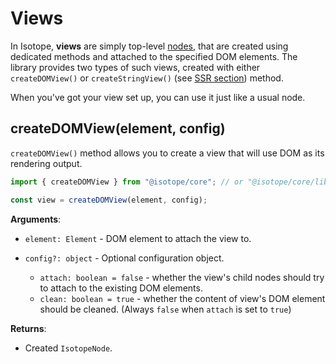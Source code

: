 # Views

In Isotope, **views** are simply top-level [nodes](./nodes.md), that are created using dedicated methods and attached to the specified DOM elements. The library provides two types of such views, created with either `createDOMView()` or `createStringView()` (see [SSR section](./ssr.md)) method.

When you've got your view set up, you can use it just like a usual node.

## createDOMView(element, config)

`createDOMView()` method allows you to create a view that will use DOM as its rendering output.

```javascript
import { createDOMView } from "@isotope/core"; // or "@isotope/core/lib/views/dom"

const view = createDOMView(element, config);
```

**Arguments**:

- `element: Element` - DOM element to attach the view to.

- `config?: object` - Optional configuration object.

  - `attach: boolean = false` - whether the view's child nodes should try to attach to the existing DOM elements.
  - `clean: boolean = true` - whether the content of view's DOM element should be cleaned. (Always `false` when `attach` is set to `true`)

**Returns**:

- Created `IsotopeNode`.
